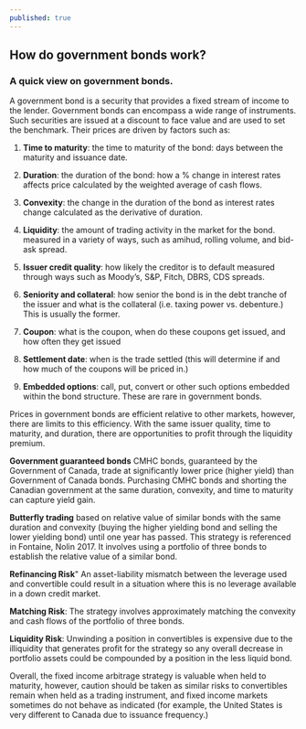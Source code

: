 ```yaml
---
published: true
---
```

## How do government bonds work?
### A quick view on government bonds.

A government bond is a security that provides a fixed stream of income to the lender. Government bonds can
encompass a wide range of instruments. Such securities are issued at a discount to face value and are used to set the benchmark. Their prices are driven by factors such as:

1. **Time to maturity**: the time to maturity of the bond: days between the maturity and issuance date.

2. **Duration**: the duration of the bond: how a % change in interest rates affects price calculated by the
weighted average of cash flows.

3. **Convexity**: the change in the duration of the bond as interest rates change calculated as the derivative of duration.

4. **Liquidity**: the amount of trading activity in the market for the bond. measured in a variety of ways, such as amihud, rolling volume, and bid-ask spread.

5. **Issuer credit quality**: how likely the creditor is to default measured through ways such as Moody’s, S&P, Fitch, DBRS, CDS spreads.

6. **Seniority and collateral**: how senior the bond is in the debt tranche of the issuer and what is the
collateral (i.e. taxing power vs. debenture.) This is usually the former.

7. **Coupon**: what is the coupon, when do these coupons get issued, and how often they get issued

8. **Settlement date**: when is the trade settled (this will determine if and how much of the coupons will be priced in.)

9. **Embedded options**: call, put, convert or other such options embedded within the bond structure. These
are rare in government bonds.

Prices in government bonds are efficient relative to other markets, however, there are limits to this efficiency. With the same issuer quality, time to maturity, and duration, there are opportunities to profit through the liquidity premium. 

**Government guaranteed bonds** CMHC bonds, guaranteed by the Government of Canada, trade at significantly
lower price (higher yield) than Government of Canada bonds. Purchasing CMHC bonds and shorting the
Canadian government at the same duration, convexity, and time to maturity can capture yield gain.

**Butterfly trading** based on relative value of similar bonds with the same duration and convexity (buying the higher yielding bond and selling the lower yielding bond) until one year has passed. This strategy is referenced in Fontaine, Nolin 2017. It involves using a portfolio of three bonds to establish the relative value of a similar bond.

**Refinancing Risk**" An asset-liability mismatch between the leverage used and convertible could result in a situation where this is no leverage available in a down credit market.

**Matching Risk**: The strategy involves approximately matching the convexity and cash flows of the portfolio of three bonds.

**Liquidity Risk**: Unwinding a position in convertibles is expensive due to the illiquidity that generates profit for the strategy so any overall decrease in portfolio assets could be compounded by a position in the less liquid bond.

Overall, the fixed income arbitrage strategy is valuable when held to maturity, however, caution should be
taken as similar risks to convertibles remain when held as a trading instrument, and fixed income markets
sometimes do not behave as indicated (for example, the United States is very different to Canada due to
issuance frequency.)
